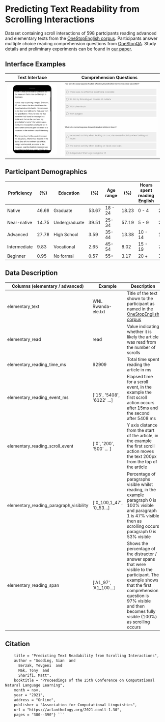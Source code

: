 # Predicting Text Readability from Scrolling Interactions

Dataset containing scroll interactions of 598 partcipants reading advanced and elementary texts from the [OneStopEnglish corpus](https://github.com/nishkalavallabhi/OneStopEnglishCorpus). Participants answer multiple choice reading comprehension questions from [OneStopQA](https://github.com/berzak/onestop-qa). Study details and preliminary experiments can be found in [our paper](https://arxiv.org/abs/2105.06354). 

## Interface Examples

Text Interface             |  Comprehension Questions
:-------------------------:|:-------------------------:
<img src="img/scroll.gif" alt="scrolling_gif" width="300"/>  |  <img src="img/q&a.png" alt="question_example" width="600"/>


## Participant Demographics 

| Proficiency |(%) | Education|(%) | Age range| (%)   | Hours spent reading English |(%)
| --- | ---     | --- | ---         | --- | ---      | ---  | ---   |
| Native | 46.69  | Graduate |53.67           | 18 - 24 |18.23     | 0 - 4 |24.20  |
| Near-native |14.75     | Undergraduate |39.51   | 25-34 |57.19 | 5 - 9 |22.87 |
| Advanced  |27.78  | High School| 3.59   |  35-44| 13.38 | 10 - 14  |11.72|
| Intermediate  |9.83 | Vocational |2.65          | 45-54 |8.02    | 15 - 19 |7.18 |
| Beginner  |0.95 | No formal  |0.57          | 55+ |3.17   | 20 + |33.84|

## Data Description
| Columns (elementary / advanced)         | Example                  | Description                                                                                                                                                                                          |
|-----------------------------------------|--------------------------|------------------------------------------------------------------------------------------------------------------------------------------------------------------------------------------------------|
| elementary_text                         | WNL Rwanda-ele.txt       | Title of the text shown to the participant as named in the [OneStopEnglish corpus](https://github.com/nishkalavallabhi/OneStopEnglishCorpus)                                                                                                                                                          |
| elementary_read                         | read                     | Value indicating whether it is likely the article was read from the number of scrolls                                                                                                         |
| elementary_reading_time_ms              | 92909                    | Total time spent reading the article in ms                                                                                                                                                          |
| elementary_reading_event_ms             | ['15', '5408', '6122' …] | Elapsed time for a scroll event, in the example the first scroll action occurs after 15ms and the second after 5408 ms                                                                                               |
| elementary_reading_scroll_event         | ['0', '200', '500' … ]   | Y axis distance from the start of the article, in the example the first scroll action moves the text 200px from the top of the article                                                             |
| elementary_reading_paragraph_visibility | ['0_100,1_47', '0_53…]   | Percentage of paragraphs visible whilst reading, in the example paragraph 0 is 100% visible and paragraph 1 is 47% visible then as scrolling occurs paragraph 0 is 53% visible                    |
| elementary_reading_span                 | ['A1_97', 'A1_100…]      | Shows the percentage of the distractor / answer spans that were visible to the participant. The example shows that the first comprehension question is 97% visible and then becomes fully visible (100%) as scrolling occurs   |


## Citation

``` @inproceedings{gooding-etal-2021-predicting,
    title = "Predicting Text Readability from Scrolling Interactions",
    author = "Gooding, Sian  and
      Berzak, Yevgeni  and
      Mak, Tony  and
      Sharifi, Matt",
    booktitle = "Proceedings of the 25th Conference on Computational Natural Language Learning",
    month = nov,
    year = "2021",
    address = "Online",
    publisher = "Association for Computational Linguistics",
    url = "https://aclanthology.org/2021.conll-1.30",
    pages = "380--390"} ```



